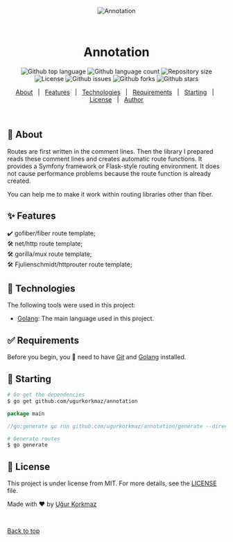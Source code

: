 <div align="center" id="top"> 
  <img src="./.github/app.gif" alt="Annotation" />

&#xa0;

  <!-- <a href="https://annotation.netlify.app">Demo</a> -->
</div>

<h1 align="center">Annotation</h1>

<p align="center">
  <img alt="Github top language" src="https://img.shields.io/github/languages/top/ugurkorkmaz/annotation?color=56BEB8">

  <img alt="Github language count" src="https://img.shields.io/github/languages/count/ugurkorkmaz/annotation?color=56BEB8">

  <img alt="Repository size" src="https://img.shields.io/github/repo-size/ugurkorkmaz/annotation?color=56BEB8">

  <img alt="License" src="https://img.shields.io/github/license/ugurkorkmaz/annotation?color=56BEB8">

 <img alt="Github issues" src="https://img.shields.io/github/issues/ugurkorkmaz/annotation?color=56BEB8" />

  <img alt="Github forks" src="https://img.shields.io/github/forks/ugurkorkmaz/annotation?color=56BEB8" />

  <img alt="Github stars" src="https://img.shields.io/github/stars/ugurkorkmaz/annotation?color=56BEB8" />
</p>

<!-- Status -->

<!-- <h4 align="center">
	🚧  Annotation 🚀 Under construction...  🚧
</h4>

<hr> -->

<p align="center">
  <a href="#dart-about">About</a> &#xa0; | &#xa0; 
  <a href="#sparkles-features">Features</a> &#xa0; | &#xa0;
  <a href="#rocket-technologies">Technologies</a> &#xa0; | &#xa0;
  <a href="#white_check_mark-requirements">Requirements</a> &#xa0; | &#xa0;
  <a href="#checkered_flag-starting">Starting</a> &#xa0; | &#xa0;
  <a href="#memo-license">License</a> &#xa0; | &#xa0;
  <a href="https://github.com/ugurkorkmaz" target="_blank">Author</a>
</p>

<br>

## :dart: About

Routes are first written in the comment lines. Then the library I prepared reads these comment lines and creates automatic route functions.
It provides a Symfony framework or Flask-style routing environment.
It does not cause performance problems because the route function is already created.

You can help me to make it work within routing libraries other than fiber.

## :sparkles: Features
:heavy_check_mark: gofiber/fiber route template;\
:hammer_and_wrench: net/http route template;\
:hammer_and_wrench: gorilla/mux route template;\
:hammer_and_wrench: Fjulienschmidt/httprouter route template;

## :rocket: Technologies

The following tools were used in this project:

- [Golang](https://golang.org/): The main language used in this project.

## :white_check_mark: Requirements
Before you begin, you 🏁 need to have [Git](https://git-scm.com) and [Golang](https://golang.org/) installed.
## :checkered_flag: Starting

```bash
# Go get the dependencies
$ go get github.com/ugurkorkmaz/annotation
```

```go
package main

//go:generate go run github.com/ugurkorkmaz/annotation/generate --directory=./example --package=example --mode=fiber --output=./example/routes.go
```

```bash
# Generate routes
$ go generate
```

## :memo: License

This project is under license from MIT. For more details, see the [LICENSE](LICENSE.md) file.

Made with :heart: by <a href="https://github.com/ugurkorkmaz" target="_blank">Uğur Korkmaz</a>

&#xa0;

<a href="#top">Back to top</a>

